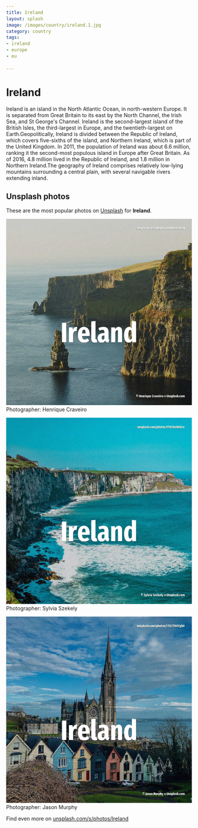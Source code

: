 ```yaml
---
title: Ireland
layout: splash
image: /images/country/ireland.1.jpg
category: country
tags:
- ireland
- europe
- eu

---
```

# Ireland

Ireland  is an island in the North Atlantic Ocean, in north-western Europe.
It is separated from Great Britain to its east by the North Channel, the Irish Sea, and St George's 
Channel.
Ireland is the second-largest island of the British Isles, the third-largest in Europe, and the 
twentieth-largest on Earth.Geopolitically, Ireland is divided between the Republic of Ireland, 
which covers five-sixths of the island, and Northern Ireland, which is part of the United Kingdom.
In 2011, the population of Ireland was about 6.6 million, ranking it the second-most populous 
island in Europe after Great Britain.
As of 2016, 4.8 million lived in the Republic of Ireland, and 1.8 million in Northern Ireland.The 
geography of Ireland comprises relatively low-lying mountains surrounding a central plain, with 
several navigable rivers extending inland.

 
## Unsplash photos
These are the most popular photos on [Unsplash](https://unsplash.com) for **Ireland**.
 
![Ireland](/images/country/ireland.1.jpg)
Photographer:  Henrique Craveiro
 
![Ireland](/images/country/ireland.2.jpg)
Photographer:  Sylvia Szekely
 
![Ireland](/images/country/ireland.3.jpg)
Photographer:  Jason Murphy
 
Find even more on [unsplash.com/s/photos/Ireland](https://unsplash.com/s/photos/Ireland)
 
